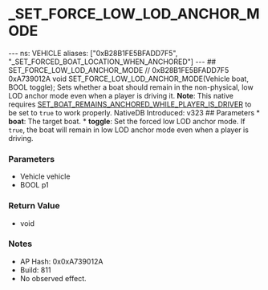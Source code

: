 # _SET_FORCE_LOW_LOD_ANCHOR_MODE

--- ns: VEHICLE aliases: ["0xB28B1FE5BFADD7F5", "_SET_FORCED_BOAT_LOCATION_WHEN_ANCHORED"] --- ## SET_FORCE_LOW_LOD_ANCHOR_MODE  // 0xB28B1FE5BFADD7F5 0xA739012A void SET_FORCE_LOW_LOD_ANCHOR_MODE(Vehicle boat, BOOL toggle);  Sets whether a boat should remain in the non-physical, low LOD anchor mode even when a player is driving it.  **Note**: This native requires [SET_BOAT_REMAINS_ANCHORED_WHILE_PLAYER_IS_DRIVER](#_0xE3EBAAE484798530) to be set to `true` to work properly.  NativeDB Introduced: v323  ## Parameters * **boat**: The target boat. * **toggle**: Set the forced low LOD anchor mode. If `true`, the boat will remain in low LOD anchor mode even when a player is driving.

### Parameters
* Vehicle vehicle
* BOOL p1

### Return Value
* void

### Notes
* AP Hash: 0x0xA739012A
* Build: 811
* No observed effect.


